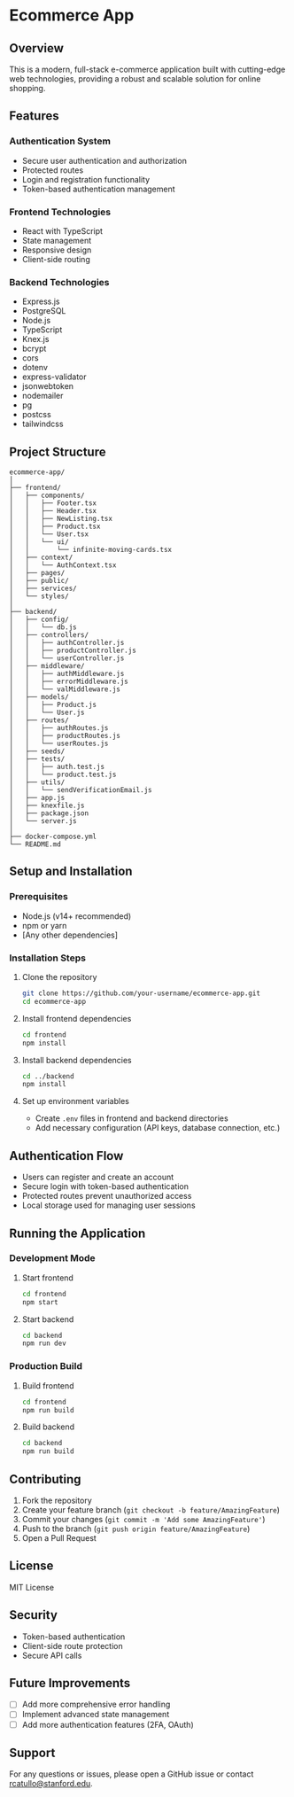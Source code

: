 # Ecommerce App

## Overview

This is a modern, full-stack e-commerce application built with cutting-edge web technologies, providing a robust and scalable solution for online shopping.

## Features

### Authentication System

- Secure user authentication and authorization
- Protected routes
- Login and registration functionality
- Token-based authentication management

### Frontend Technologies

- React with TypeScript
- State management
- Responsive design
- Client-side routing

### Backend Technologies

- Express.js
- PostgreSQL
- Node.js
- TypeScript
- Knex.js
- bcrypt
- cors
- dotenv
- express-validator
- jsonwebtoken
- nodemailer
- pg
- postcss
- tailwindcss

## Project Structure

```tree
ecommerce-app/
│
├── frontend/
│   ├── components/
│   │   ├── Footer.tsx
│   │   ├── Header.tsx
│   │   ├── NewListing.tsx
│   │   ├── Product.tsx
│   │   └── User.tsx
│   │   └── ui/
│   │       └── infinite-moving-cards.tsx
│   ├── context/
│   │   └── AuthContext.tsx
│   ├── pages/
│   ├── public/
│   ├── services/
│   └── styles/
│
├── backend/
│   ├── config/
│   │   └── db.js
│   ├── controllers/
│   │   ├── authController.js
│   │   ├── productController.js
│   │   └── userController.js
│   ├── middleware/
│   │   ├── authMiddleware.js
│   │   ├── errorMiddleware.js
│   │   └── valMiddleware.js
│   ├── models/
│   │   ├── Product.js
│   │   └── User.js
│   ├── routes/
│   │   ├── authRoutes.js
│   │   ├── productRoutes.js
│   │   └── userRoutes.js
│   ├── seeds/
│   ├── tests/
│   │   ├── auth.test.js
│   │   └── product.test.js
│   ├── utils/
│   │   └── sendVerificationEmail.js
│   ├── app.js
│   ├── knexfile.js
│   ├── package.json
│   └── server.js
│
├── docker-compose.yml
└── README.md
```

## Setup and Installation

### Prerequisites

- Node.js (v14+ recommended)
- npm or yarn
- [Any other dependencies]

### Installation Steps

1. Clone the repository

   ```bash
   git clone https://github.com/your-username/ecommerce-app.git
   cd ecommerce-app
   ```

2. Install frontend dependencies

   ```bash
   cd frontend
   npm install
   ```

3. Install backend dependencies

   ```bash
   cd ../backend
   npm install
   ```

4. Set up environment variables

   - Create `.env` files in frontend and backend directories
   - Add necessary configuration (API keys, database connection, etc.)

## Authentication Flow

- Users can register and create an account
- Secure login with token-based authentication
- Protected routes prevent unauthorized access
- Local storage used for managing user sessions

## Running the Application

### Development Mode

1. Start frontend

   ```bash
   cd frontend
   npm start
   ```

2. Start backend

   ```bash
   cd backend
   npm run dev
   ```

### Production Build

1. Build frontend

   ```bash
   cd frontend
   npm run build
   ```

2. Build backend

   ```bash
   cd backend
   npm run build
   ```

## Contributing

1. Fork the repository
2. Create your feature branch (`git checkout -b feature/AmazingFeature`)
3. Commit your changes (`git commit -m 'Add some AmazingFeature'`)
4. Push to the branch (`git push origin feature/AmazingFeature`)
5. Open a Pull Request

## License

MIT License

## Security

- Token-based authentication
- Client-side route protection
- Secure API calls

## Future Improvements

- [ ] Add more comprehensive error handling
- [ ] Implement advanced state management
- [ ] Add more authentication features (2FA, OAuth)

## Support

For any questions or issues, please open a GitHub issue or contact [rcatullo@stanford.edu](mailto:rcatullo@stanford.edu).
